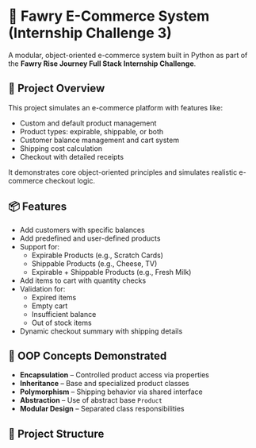 # 🛒 Fawry E-Commerce System (Internship Challenge 3)

A modular, object-oriented e-commerce system built in Python as part of the **Fawry Rise Journey Full Stack Internship Challenge**.

## 🚀 Project Overview

This project simulates an e-commerce platform with features like:
- Custom and default product management
- Product types: expirable, shippable, or both
- Customer balance management and cart system
- Shipping cost calculation
- Checkout with detailed receipts

It demonstrates core object-oriented principles and simulates realistic e-commerce checkout logic.

## 📦 Features

- Add customers with specific balances  
- Add predefined and user-defined products  
- Support for:
  - Expirable Products (e.g., Scratch Cards)
  - Shippable Products (e.g., Cheese, TV)
  - Expirable + Shippable Products (e.g., Fresh Milk)
- Add items to cart with quantity checks  
- Validation for:
  - Expired items
  - Empty cart
  - Insufficient balance
  - Out of stock items
- Dynamic checkout summary with shipping details

## 🧠 OOP Concepts Demonstrated

- **Encapsulation** – Controlled product access via properties  
- **Inheritance** – Base and specialized product classes  
- **Polymorphism** – Shipping behavior via shared interface  
- **Abstraction** – Use of abstract base `Product`  
- **Modular Design** – Separated class responsibilities

## 📂 Project Structure


